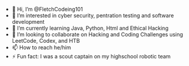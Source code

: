 - 👋 Hi, I’m @FletchCodeing101
- 👀 I’m interested in cyber security, pentration testing and software development
- 🌱 I’m currently learning Java, Python, Html and Ethical Hacking
- 💞️ I’m looking to collaborate on Hacking and Coding Challenges using LeetCode, Codex, and HTB
- 📫 How to reach he/him
- ⚡ Fun fact: I was a scout captain on my highschool robotic team

<!---
FletchCodeing101/FletchCodeing101 is a ✨ special ✨ repository because its `README.md` (this file) appears on your GitHub profile.
You can click the Preview link to take a look at your changes.
--->
